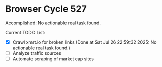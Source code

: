 # Browser Cycle 527

Accomplished: No actionable real task found.

Current TODO List:

- [x] Crawl xmrt.io for broken links  (Done at Sat Jul 26 22:59:32 2025: No actionable real task found.)
- [ ] Analyze traffic sources
- [ ] Automate scraping of market cap sites